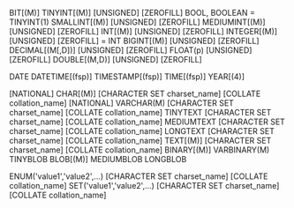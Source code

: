 BIT[(M)]
TINYINT[(M)] [UNSIGNED] [ZEROFILL]
BOOL, BOOLEAN = TINYINT(1)
SMALLINT[(M)] [UNSIGNED] [ZEROFILL]
MEDIUMINT[(M)] [UNSIGNED] [ZEROFILL]
INT[(M)] [UNSIGNED] [ZEROFILL]
INTEGER[(M)] [UNSIGNED] [ZEROFILL] = INT
BIGINT[(M)] [UNSIGNED] [ZEROFILL]
DECIMAL[(M[,D])] [UNSIGNED] [ZEROFILL]
FLOAT(p) [UNSIGNED] [ZEROFILL]
DOUBLE[(M,D)] [UNSIGNED] [ZEROFILL]

DATE
DATETIME[(fsp)]
TIMESTAMP[(fsp)]
TIME[(fsp)]
YEAR[(4)]

[NATIONAL] CHAR[(M)] [CHARACTER SET charset_name] [COLLATE collation_name]
[NATIONAL] VARCHAR(M) [CHARACTER SET charset_name] [COLLATE collation_name]
TINYTEXT [CHARACTER SET charset_name] [COLLATE collation_name]
MEDIUMTEXT [CHARACTER SET charset_name] [COLLATE collation_name]
LONGTEXT [CHARACTER SET charset_name] [COLLATE collation_name]
TEXT[(M)] [CHARACTER SET charset_name] [COLLATE collation_name]
BINARY[(M)]
VARBINARY(M)
TINYBLOB
BLOB[(M)]
MEDIUMBLOB
LONGBLOB

ENUM('value1','value2',...) [CHARACTER SET charset_name] [COLLATE collation_name]
SET('value1','value2',...) [CHARACTER SET charset_name] [COLLATE collation_name]